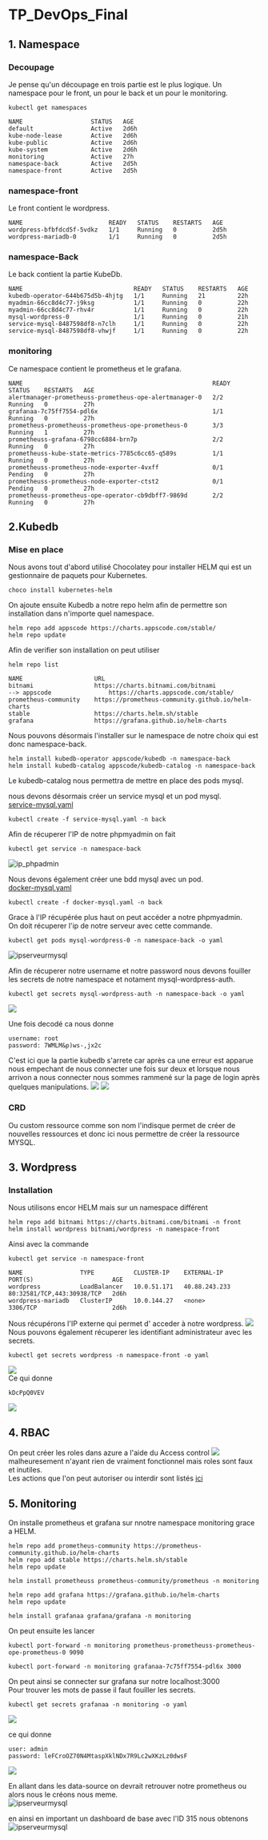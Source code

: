 # TP_DevOps_Final

## 1. Namespace

### Decoupage

Je pense qu'un découpage en trois partie est le plus logique.
Un namespace pour le front, un pour le back et un pour le monitoring.
```
kubectl get namespaces

NAME                   STATUS   AGE
default                Active   2d6h
kube-node-lease        Active   2d6h
kube-public            Active   2d6h
kube-system            Active   2d6h
monitoring             Active   27h
namespace-back         Active   2d5h
namespace-front        Active   2d5h
```
### namespace-front

Le front contient le wordpress.
```
NAME                        READY   STATUS    RESTARTS   AGE
wordpress-bfbfdcd5f-5vdkz   1/1     Running   0          2d5h
wordpress-mariadb-0         1/1     Running   0          2d5h
```

### namespace-Back
Le back contient la partie KubeDb.
```
NAME                               READY   STATUS    RESTARTS   AGE
kubedb-operator-644b675d5b-4hjtg   1/1     Running   21         22h
myadmin-66cc8d4c77-j9ksg           1/1     Running   0          22h
myadmin-66cc8d4c77-rhv4r           1/1     Running   0          22h
mysql-wordpress-0                  1/1     Running   0          21h
service-mysql-8487598df8-n7clh     1/1     Running   0          22h
service-mysql-8487598df8-vhwjf     1/1     Running   0          22h
```

### monitoring
Ce namespace contient le prometheus et le grafana.

```
NAME                                                     READY   STATUS    RESTARTS   AGE
alertmanager-prometheuss-prometheus-ope-alertmanager-0   2/2     Running   0          27h
grafanaa-7c75ff7554-pdl6x                                1/1     Running   0          27h
prometheus-prometheuss-prometheus-ope-prometheus-0       3/3     Running   1          27h
prometheuss-grafana-6798cc6884-brn7p                     2/2     Running   0          27h
prometheuss-kube-state-metrics-7785c6cc65-q589s          1/1     Running   0          27h
prometheuss-prometheus-node-exporter-4vxff               0/1     Pending   0          27h
prometheuss-prometheus-node-exporter-ctst2               0/1     Pending   0          27h
prometheuss-prometheus-ope-operator-cb9dbff7-9869d       2/2     Running   0          27h
```

## 2.Kubedb

### Mise en place

Nous avons tout d'abord utilisé Chocolatey pour installer HELM qui est un gestionnaire de paquets pour Kubernetes.  
```
choco install kubernetes-helm
```

On ajoute ensuite Kubedb a notre repo helm afin de permettre son installation dans n'importe quel namespace.  
```
helm repo add appscode https://charts.appscode.com/stable/
helm repo update
```
Afin de verifier son installation on peut utiliser
```
helm repo list

NAME                    URL
bitnami                 https://charts.bitnami.com/bitnami
--> appscode                https://charts.appscode.com/stable/
prometheus-community    https://prometheus-community.github.io/helm-charts
stable                  https://charts.helm.sh/stable
grafana                 https://grafana.github.io/helm-charts
```
Nous pouvons désormais l'installer sur le namespace de notre choix qui est donc namespace-back.

```
helm install kubedb-operator appscode/kubedb -n namespace-back
helm install kubedb-catalog appscode/kubedb-catalog -n namespace-back
```
Le kubedb-catalog nous permettra de mettre en place des pods mysql.

nous devons désormais créer un service mysql et un pod mysql.  
[service-mysql.yaml](service-mysql.yaml)
```
kubectl create -f service-mysql.yaml -n back 
```
Afin de récuperer l'IP de notre phpmyadmin on fait
```
kubectl get service -n namespace-back
```
![ip_phpadmin](https://github.com/thomasmlc/tp_devops/blob/main/images/Screenshot_1.jpg)

Nous devons également créer une bdd mysql avec un pod.  
[docker-mysql.yaml](docker-mysql.yaml)
```
kubectl create -f docker-mysql.yaml -n back
```
Grace à l'IP récupérée plus haut on peut accéder a notre phpmyadmin.  
On doit récuperer l'ip de notre serveur avec cette commande.
```
kubectl get pods mysql-wordpress-0 -n namespace-back -o yaml 
```
![ipserveurmysql](https://github.com/thomasmlc/tp_devops/blob/main/images/Screenshot_2.jpg)

Afin de récuperer notre username et notre password nous devons fouiller les secrets de notre namespace et notament mysql-wordpress-auth.
```
kubectl get secrets mysql-wordpress-auth -n namespace-back -o yaml
```
![](https://github.com/thomasmlc/tp_devops/blob/main/images/Screenshot_3.jpg)

Une fois decodé ca nous donne 
```
username: root
password: 7WMLM&p)ws-,jx2c
```
C'est ici que la partie kubedb s'arrete car après ca une erreur est apparue nous empechant de nous connecter une fois sur deux et lorsque nous arrivon a nous connecter nous sommes rammené sur la page de login après quelques manipulations.  ![](https://github.com/thomasmlc/tp_devops/blob/main/images/Screenshot_4.jpg)
![](https://github.com/thomasmlc/tp_devops/blob/main/images/Screenshot_5.jpg)  

### CRD

Ou custom ressource comme son nom l'indisque permet de créer de nouvelles ressources et donc ici nous permettre de créer la ressource MYSQL.

## 3. Wordpress

### Installation

Nous utilisons encor HELM mais sur un namespace différent
```
helm repo add bitnami https://charts.bitnami.com/bitnami -n front
helm install wordpress bitnami/wordpress -n namespace-front
```
Ainsi avec la commande 
```
kubectl get service -n namespace-front

NAME                TYPE           CLUSTER-IP    EXTERNAL-IP     PORT(S)                      AGE
wordpress           LoadBalancer   10.0.51.171   40.88.243.233   80:32581/TCP,443:30938/TCP   2d6h
wordpress-mariadb   ClusterIP      10.0.144.27   <none>          3306/TCP                     2d6h
```
Nous récupérons l'IP externe qui permet d' acceder à notre wordpress.
![](https://github.com/thomasmlc/tp_devops/blob/main/images/Screenshot_7.jpg)
Nous pouvons également récuperer les identifiant administrateur avec les secrets.  
```
kubectl get secrets wordpress -n namespace-front -o yaml
````
![](https://github.com/thomasmlc/tp_devops/blob/main/images/Screenshot_6.jpg)  
Ce qui donne 
```
kDcPpQ0VEV
```
![](https://github.com/thomasmlc/tp_devops/blob/main/images/Screenshot_8.jpg)

## 4. RBAC 
On peut créer les roles dans azure a l'aide du Access control
![](https://github.com/thomasmlc/tp_devops/blob/main/images/Screenshot_13.jpg)
malheuresement n'ayant rien de vraiment fonctionnel mais roles sont faux et inutiles.  
Les actions que l'on peut autoriser ou interdir sont listés [ici](https://docs.microsoft.com/fr-fr/azure/role-based-access-control/resource-provider-operations)

## 5. Monitoring
On installe prometheus et grafana sur nnotre namespace monitoring grace a HELM. 
```
helm repo add prometheus-community https://prometheus-community.github.io/helm-charts
helm repo add stable https://charts.helm.sh/stable
helm repo update

helm install prometheuss prometheus-community/prometheus -n monitoring

helm repo add grafana https://grafana.github.io/helm-charts
helm repo update

helm install grafanaa grafana/grafana -n monitoring
```
On peut ensuite les lancer 
```
kubectl port-forward -n monitoring prometheus-prometheuss-prometheus-ope-prometheus-0 9090
 
kubectl port-forward -n monitoring grafanaa-7c75ff7554-pdl6x 3000
```
On peut ainsi se connecter sur grafana sur notre localhost:3000  
Pour trouver les mots de passe il faut fouiller les secrets.

```
kubectl get secrets grafanaa -n monitoring -o yaml
```
![](https://github.com/thomasmlc/tp_devops/blob/main/images/Screenshot_9.jpg)

ce qui donne
```
user: admin
password: leFCroOZ70N4MtaspXklNDx7R9Lc2wXKzLz0dwsF
```
![](https://github.com/thomasmlc/tp_devops/blob/main/images/Screenshot_10.jpg)

En allant dans les data-source on devrait retrouver notre prometheus ou alors nous le créons nous meme.  
![ipserveurmysql](https://github.com/thomasmlc/tp_devops/blob/main/images/Screenshot_11.jpg)

en ainsi en important un dashboard de base avec l'ID 315 nous obtenons
![ipserveurmysql](https://github.com/thomasmlc/tp_devops/blob/main/images/Screenshot_12.jpg)
